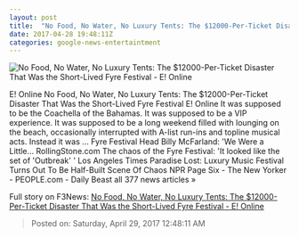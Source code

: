 ```yaml
---
layout: post
title:  "No Food, No Water, No Luxury Tents: The $12000-Per-Ticket Disaster That Was the Short-Lived Fyre Festival - E! Online"
date: 2017-04-28 19:48:11Z
categories: google-news-entertaintment
---
```


![No Food, No Water, No Luxury Tents: The $12000-Per-Ticket Disaster That Was the Short-Lived Fyre Festival - E! Online](http://akns-images.eonline.com/eol_images/Entire_Site/2017328/rs_600x600-170428101150-600-3frye-festival.jpg?downsize=450:*&crop=450:350;left,top)

E! Online No Food, No Water, No Luxury Tents: The $12000-Per-Ticket Disaster That Was the Short-Lived Fyre Festival E! Online It was supposed to be the Coachella of the Bahamas. It was supposed to be a VIP experience. It was supposed to be a long weekend filled with lounging on the beach, occasionally interrupted with A-list run-ins and topline musical acts. Instead it was ... Fyre Festival Head Billy McFarland: 'We Were a Little... RollingStone.com The chaos of the Fyre Festival: 'It looked like the set of 'Outbreak' ' Los Angeles Times Paradise Lost: Luxury Music Festival Turns Out To Be Half-Built Scene Of Chaos NPR Page Six - The New Yorker - PEOPLE.com - Daily Beast all 377 news articles »


Full story on F3News: [No Food, No Water, No Luxury Tents: The $12000-Per-Ticket Disaster That Was the Short-Lived Fyre Festival - E! Online](http://www.f3nws.com/n/UgCBtC)

> Posted on: Saturday, April 29, 2017 12:48:11 AM
